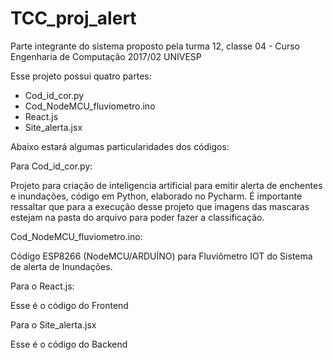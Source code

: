 # TCC_proj_alert

Parte integrante do sistema proposto pela turma 12, classe 04 - Curso Engenharia de Computação 2017/02 UNIVESP

Esse projeto possui quatro partes:
- Cod_id_cor.py
- Cod_NodeMCU_fluviometro.ino
- React.js
- Site_alerta.jsx

Abaixo estará algumas particularidades dos códigos:

Para Cod_id_cor.py:

Projeto para criação de inteligencia artificial para emitir alerta de enchentes e inundações, código em Python, elaborado no Pycharm.
É importante ressaltar que para a execução desse projeto que imagens das mascaras estejam na pasta do arquivo para poder fazer a classificação.


Cod_NodeMCU_fluviometro.ino:

Código ESP8266 (NodeMCU/ARDUÍNO) para Fluviômetro IOT do Sistema de alerta de Inundações.

Para o React.js:

Esse é o código do Frontend

Para o Site_alerta.jsx

Esse é o código do Backend
